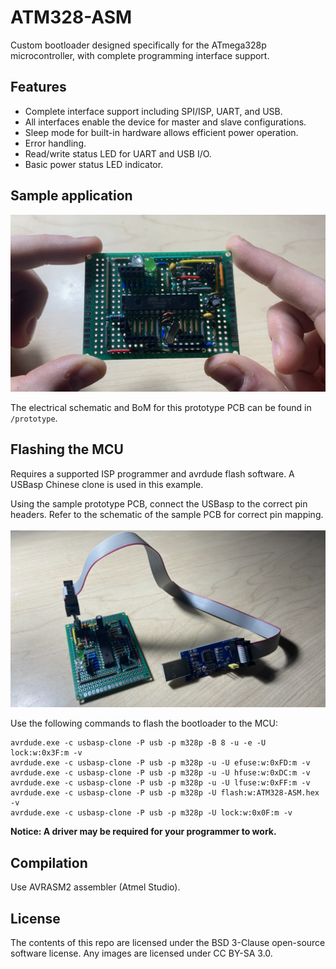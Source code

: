 # ATM328-ASM
Custom bootloader designed specifically for the ATmega328p microcontroller, with complete programming interface support.

## Features
* Complete interface support including SPI/ISP, UART, and USB.
* All interfaces enable the device for master and slave configurations.
* Sleep mode for built-in hardware allows efficient power operation.
* Error handling.
* Read/write status LED for UART and USB I/O.
* Basic power status LED indicator.

## Sample application
<img src="https://github.com/DaGooseYT/ATM328-ASM/blob/main/pic/3.png" width="534"></img>

The electrical schematic and BoM for this prototype PCB can be found in `/prototype`.

## Flashing the MCU
Requires a supported ISP programmer and avrdude flash software. A USBasp Chinese clone is used in this example.<br />

Using the sample prototype PCB, connect the USBasp to the correct pin headers. Refer to the schematic of the sample PCB for correct pin mapping.<br /><br />
<img src="https://github.com/DaGooseYT/ATM328-ASM/blob/main/pic/1.png" width="534"></img>

Use the following commands to flash the bootloader to the MCU:<br />

```
avrdude.exe -c usbasp-clone -P usb -p m328p -B 8 -u -e -U lock:w:0x3F:m -v
avrdude.exe -c usbasp-clone -P usb -p m328p -u -U efuse:w:0xFD:m -v
avrdude.exe -c usbasp-clone -P usb -p m328p -u -U hfuse:w:0xDC:m -v
avrdude.exe -c usbasp-clone -P usb -p m328p -u -U lfuse:w:0xFF:m -v 
avrdude.exe -c usbasp-clone -P usb -p m328p -U flash:w:ATM328-ASM.hex -v
avrdude.exe -c usbasp-clone -P usb -p m328p -U lock:w:0x0F:m -v
```

**Notice: A driver may be required for your programmer to work.**


## Compilation
Use AVRASM2 assembler (Atmel Studio).

## License
The contents of this repo are licensed under the BSD 3-Clause open-source software license. Any images are licensed under CC BY-SA 3.0.
